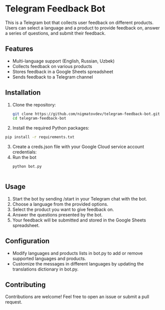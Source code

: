 # Telegram Feedback Bot

This is a Telegram bot that collects user feedback on different products. Users can select a language and a product to provide feedback on, answer a series of questions, and submit their feedback.

## Features
- Multi-language support (English, Russian, Uzbek)
- Collects feedback on various products
- Stores feedback in a Google Sheets spreadsheet
- Sends feedback to a Telegram channel

## Installation
1. Clone the repository:
   ```bash
   git clone https://github.com/nigmatovdev/telegram-feedback-bot.git
   cd telegram-feedback-bot
2. Install the required Python packages:
  ```bash
  pip install -r requirements.txt
  ```
3. Create a creds.json file with your Google Cloud service account credentials:
4. Run the bot
   ```bash
   python bot.py
    
## Usage
1. Start the bot by sending /start in your Telegram chat with the bot.
2. Choose a language from the provided options.
3. Select the product you want to give feedback on.
4. Answer the questions presented by the bot.
5. Your feedback will be submitted and stored in the Google Sheets spreadsheet.

## Configuration 
- Modify languages and products lists in bot.py to add or remove supported languages and products.
- Customize the messages in different languages by updating the translations dictionary in bot.py.

## Contributing
Contributions are welcome! Feel free to open an issue or submit a pull request.
